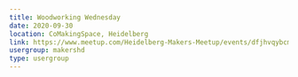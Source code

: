 ```yaml
---
title: Woodworking Wednesday
date: 2020-09-30
location: CoMakingSpace, Heidelberg
link: https://www.meetup.com/Heidelberg-Makers-Meetup/events/dfjhvqybcmbnc/
usergroup: makershd
type: usergroup
---
```

